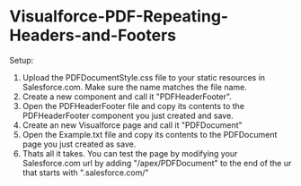 Visualforce-PDF-Repeating-Headers-and-Footers
=============================================
Setup:

1. Upload the PDFDocumentStyle.css file to your static resources in Salesforce.com. Make sure the name matches the file name.
2. Create a new component and call it "PDFHeaderFooter".
3. Open the PDFHeaderFooter file and copy its contents to the PDFHeaderFooter component you just created and save.
4. Create an new Visualforce page and call it "PDFDocument"
5. Open the Example.txt file and copy its contents to the PDFDocument page you just created as save.
6. Thats all it takes. You can test the page by modifying your Salesforce.com url by adding "/apex/PDFDocument" to the end of the ur that starts with ".salesforce.com/"

